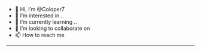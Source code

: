 - 👋 Hi, I’m @Coloper7
- 👀 I’m interested in ..
- 🌱 I’m currently learning .. 
- 💞️ I’m looking to collaborate on   
- 📫 How to reach me  
--------
